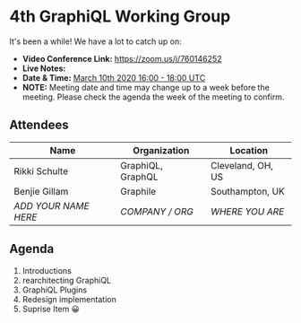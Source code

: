# 4th GraphiQL Working Group

It's been a while! We have a lot to catch up on:

- **Video Conference Link:** https://zoom.us/j/760146252
- **Live Notes:**
- **Date & Time:** [March 10th 2020 16:00 - 18:00 UTC](https://www.timeanddate.com/worldclock/meetingdetails.html?year=2020&month=3&day=10&hour=16&min=0&sec=0&p1=224&p2=179&p3=136&p4=37&p5=239&p6=101&p7=152)
- **NOTE:** Meeting date and time may change up to a week before the meeting. Please check the agenda the week of the meeting to confirm.

## Attendees

| Name                 | Organization      | Location          |
| -------------------- | ----------------- | ----------------- |
| Rikki Schulte        | GraphiQL, GraphQL | Cleveland, OH, US |
| Benjie Gillam        | Graphile          | Southampton, UK   |
| _ADD YOUR NAME HERE_ | _COMPANY / ORG_   | _WHERE YOU ARE_   |

## Agenda

1. Introductions
2. rearchitecting GraphiQL
3. GraphiQL Plugins
4. Redesign implementation
5. Suprise Item 😀
